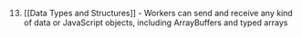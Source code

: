 
13. [[Data Types and Structures]] - Workers can send and receive any kind of data or JavaScript objects, including ArrayBuffers and typed arrays